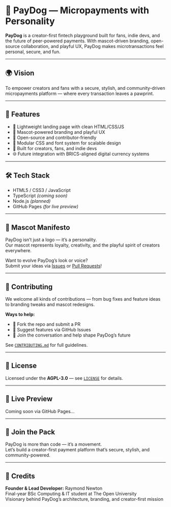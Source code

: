 # 🐶 PayDog — Micropayments with Personality

**PayDog** is a creator-first fintech playground built for fans, indie devs, and the future of peer-powered payments. With mascot-driven branding, open-source collaboration, and playful UX, PayDog makes microtransactions feel personal, secure, and fun.

---

## 🌍 Vision

To empower creators and fans with a secure, stylish, and community-driven micropayments platform — where every transaction leaves a pawprint.

---

## 🚀 Features

- 💸 Lightweight landing page with clean HTML/CSS/JS
- 🐾 Mascot-powered branding and playful UX
- 🔐 Open-source and contributor-friendly
- 🧩 Modular CSS and font system for scalable design
- 🔧 Built for creators, fans, and indie devs
- 🌐 Future integration with BRICS-aligned digital currency systems

---

## 🛠️ Tech Stack

- HTML5 / CSS3 / JavaScript
- TypeScript *(coming soon)*
- Node.js *(planned)*
- GitHub Pages *(for live preview)*

---

## 🎨 Mascot Manifesto

PayDog isn’t just a logo — it’s a personality.  
Our mascot represents loyalty, creativity, and the playful spirit of creators everywhere.

Want to evolve PayDog’s look or voice?  
Submit your ideas via [Issues](https://github.com/Gangsterjesus/Paydog-/issues) or [Pull Requests](https://github.com/Gangsterjesus/Paydog-/pulls)!

---

## 🤝 Contributing

We welcome all kinds of contributions — from bug fixes and feature ideas to branding tweaks and mascot redesigns.

**Ways to help:**
- 🐾 Fork the repo and submit a PR
- 🐾 Suggest features via GitHub Issues
- 🐾 Join the conversation and help shape PayDog’s future

See [`CONTRIBUTING.md`](./CONTRIBUTING.md) for full guidelines.

---

## 📄 License

Licensed under the **AGPL-3.0** — see [`LICENSE`](./LICENSE) for details.

---

## 🔗 Live Preview

Coming soon via GitHub Pages...

---

## 🐾 Join the Pack

PayDog is more than code — it’s a movement.  
Let’s build a creator-first payment platform that’s secure, stylish, and community-powered.

---

## 👤 Credits

**Founder & Lead Developer:** Raymond Newton  
Final-year BSc Computing & IT student at The Open University  
Visionary behind PayDog’s architecture, branding, and creator-first mission

